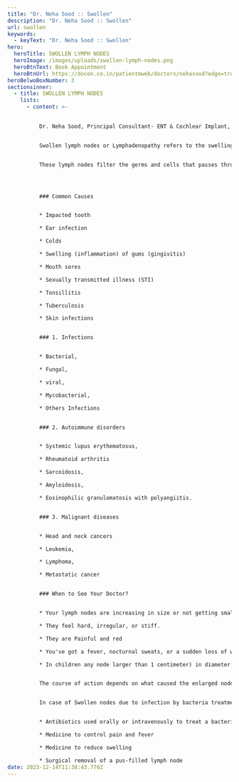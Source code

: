 ```yaml
---
title: "Dr. Neha Sood :: Swollen"
description: "Dr. Neha Sood :: Swollen"
url: swollen
keywords:
  - keyText: "Dr. Neha Sood :: Swollen"
hero:
  heroTitle: SWOLLEN LYMPH NODES
  heroImage: /images/uploads/swollen-lymph-nodes.png
  heroBtnText: Book Appointment
  heroBtnUrl: https://docon.co.in/patientmweb/doctors/nehasood?edge=true
heroBelwoBoxNumber: 3
sectionsinner:
  - title: SWOLLEN LYMPH NODES
    lists:
      - content: >-
          

          Dr. Neha Sood, Principal Consultant- ENT & Cochlear Implant, BLK-Max Super Speciality Hospital


          Swollen lymph nodes or Lymphadenopathy refers to the swelling of lymph nodes which can be due to bacterial, viral, or fungal infections, malignancy or autoimmune disease. When your body's immune system works to eliminate infection and/or foreign viruses or bacteria, your lymph nodes may expand or get larger.


          These lymph nodes filter the germs and cells that passes through your lymph fluid. White blood cells, proteins, and fats make up the fluid known as lymph, which is clear or slightly yellowish in color.




          ### Common Causes


          * Impacted tooth

          * Ear infection

          * Colds

          * Swelling (inflammation) of gums (gingivitis)

          * Mouth sores

          * Sexually transmitted illness (STI)

          * Tonsillitis

          * Tuberculosis

          * Skin infections


          ### 1. Infections


          * Bacterial,

          * Fungal,

          * viral,

          * Mycobacterial,

          * Others Infections


          ### 2. Autoimmune disorders


          * Systemic lupus erythematosus,

          * Rheumatoid arthritis

          * Sarcoidosis,

          * Amyloidosis,

          * Eosinophilic granulomatosis with polyangiitis.


          ### 3. Malignant diseases


          * Head and neck cancers

          * Leukemia,

          * Lymphoma,

          * Metastatic cancer


          ### When to See Your Doctor?


          * Your lymph nodes are increasing in size or not getting smaller after a few weeks.

          * They feel hard, irregular, or stiff.

          * They are Painful and red

          * You've got a fever, nocturnal sweats, or a sudden loss of weight.

          * In children any node larger than 1 centimeter) in diameter.


          The course of action depends on what caused the enlarged nodes.


          In case of Swollen nodes due to infection by bacteria treatment may include:


          * Antibiotics used orally or intravenously to treat a bacterial illness

          * Medicine to control pain and fever

          * Medicine to reduce swelling

          * Surgical removal of a pus-filled lymph node
date: 2023-12-14T11:38:43.770Z
---
```

